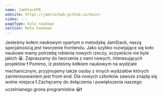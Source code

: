 ```yaml
---
name: JamStackPB
website: https://jamstackpb.github.io/main/
video: ---
pageType: kolo_naukowe
section: Koła naukowe
---
```


Jesteśmy kołem naukowym opartym o metodykę JamStack, naszą specjalnością jest tworzenie frontendu. Jako szybko rozwijające się koło naukowe mamy potrzebę robienia nowych rzeczy, oczywiście nie byle jakich 😀. Zapraszamy do tworzenia z nami nowych, interesujących projektów ❗ Pomimo, iż jesteśmy kółkiem naukowym na wydziale mechanicznym, przyjmujemy także osoby z innych wydziałów których zainteresowaniem jest front-end. Dla nowych członków zawsze znajdą się wolne miejsca ❗ Zachęcamy do dołączenia i powiększenia naszego uczelnianego grona programistów 😀❗
